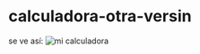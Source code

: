 # calculadora-otra-versin
se ve así:
![mi calculadora](https://github.com/user-attachments/assets/b5f92c3a-b26e-48fa-89fc-90d0eb75bb73)

